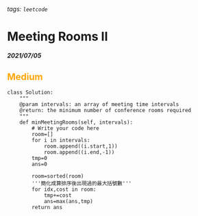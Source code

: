 ###### tags: `leetcode`
<style>
.orange {
  color: #FFA600;
}
.green{
  color: #00FF00;
}
.red{
  color: #FF0000;
}
</style>

# Meeting Rooms II
***2021/07/05***
## <span class="orange">Medium</span>
```python=
class Solution:
    """
    @param intervals: an array of meeting time intervals
    @return: the minimum number of conference rooms required
    """
    def minMeetingRooms(self, intervals):
        # Write your code here
        room=[]
        for i in intervals:
            room.append((i.start,1))
            room.append((i.end,-1))
        tmp=0
        ans=0

        room=sorted(room)
        '''簡化成算排序後出現過的最大括號數'''
        for idx,cost in room:
            tmp+=cost
            ans=max(ans,tmp)
        return ans
```